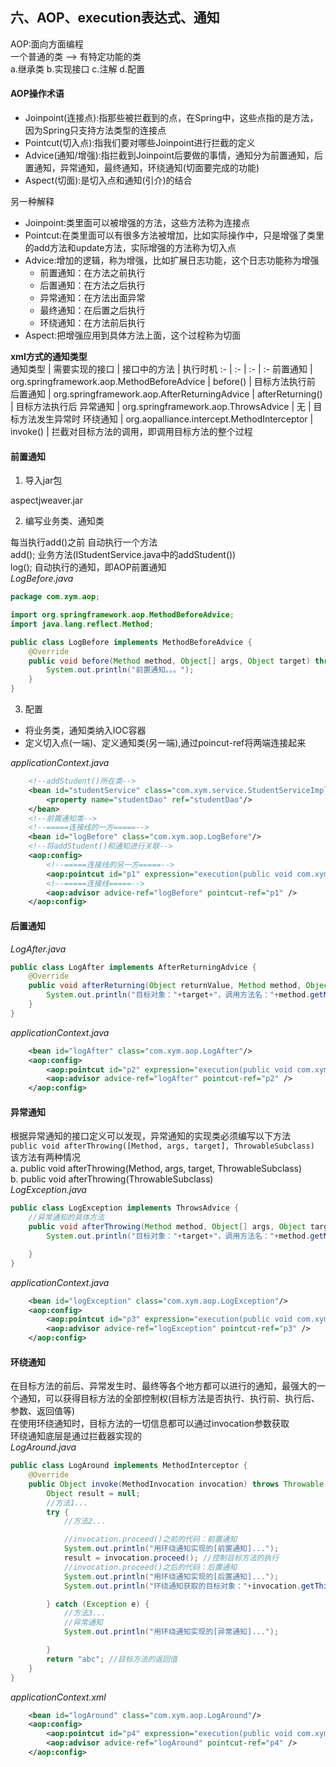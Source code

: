 ## 六、AOP、execution表达式、通知

AOP:面向方面编程<br>
一个普通的类  --> 有特定功能的类<br>
a.继承类 b.实现接口 c.注解 d.配置
#### AOP操作术语
- Joinpoint(连接点):指那些被拦截到的点，在Spring中，这些点指的是方法，因为Spring只支持方法类型的连接点
- Pointcut(切入点):指我们要对哪些Joinpoint进行拦截的定义
- Advice(通知/增强):指拦截到Joinpoint后要做的事情，通知分为前置通知，后置通知，异常通知，最终通知，环绕通知(切面要完成的功能)
- Aspect(切面):是切入点和通知(引介)的结合

另一种解释
- Joinpoint:类里面可以被增强的方法，这些方法称为连接点
- Pointcut:在类里面可以有很多方法被增加，比如实际操作中，只是增强了类里的add方法和update方法，实际增强的方法称为切入点
- Advice:增加的逻辑，称为增强，比如扩展日志功能，这个日志功能称为增强
  - 前置通知：在方法之前执行
  - 后置通知：在方法之后执行
  - 异常通知：在方法出面异常
  - 最终通知：在后置之后执行
  - 环绕通知：在方法前后执行
- Aspect:把增强应用到具体方法上面，这个过程称为切面

**xml方式的通知类型**<br>
通知类型 | 需要实现的接口 | 接口中的方法 | 执行时机
:- | :- | :- | :-
前置通知 | org.springframework.aop.MethodBeforeAdvice | before() | 目标方法执行前
后置通知 | org.springframework.aop.AfterReturningAdvice | afterReturning() | 目标方法执行后
异常通知 | org.springframework.aop.ThrowsAdvice | 无 | 目标方法发生异常时
环绕通知 | org.aopalliance.intercept.MethodInterceptor | invoke() | 拦截对目标方法的调用，即调用目标方法的整个过程

#### 前置通知
1. 导入jar包

aspectjweaver.jar

2. 编写业务类、通知类

每当执行add()之前 自动执行一个方法<br>
add();  业务方法(IStudentService.java中的addStudent())<br>
log();  自动执行的通知，即AOP前置通知<br>
*LogBefore.java*
```java
package com.xym.aop;

import org.springframework.aop.MethodBeforeAdvice;
import java.lang.reflect.Method;

public class LogBefore implements MethodBeforeAdvice {
    @Override
    public void before(Method method, Object[] args, Object target) throws Throwable {
        System.out.println("前置通知。。。");
    }
}
```
3. 配置

- 将业务类，通知类纳入IOC容器
- 定义切入点(一端)、定义通知类(另一端),通过poincut-ref将两端连接起来

*applicationContext.java*
```xml
    <!--addStudent()所在类-->
    <bean id="studentService" class="com.xym.service.StudentServiceImpl">
        <property name="studentDao" ref="studentDao"/>
    </bean>
    <!--前置通知类-->
    <!--=====连接线的一方=====-->
    <bean id="logBefore" class="com.xym.aop.LogBefore"/>
    <!--将addStudent()和通知进行关联-->
    <aop:config>
        <!--=====连接线的另一方=====-->
        <aop:pointcut id="p1" expression="execution(public void com.xym.service.StudentServiceImpl.addStudent(com.xym.entities.Student))"/>
        <!--=====连接线=====-->
        <aop:advisor advice-ref="logBefore" pointcut-ref="p1" />
    </aop:config>
```

#### 后置通知
*LogAfter.java*
```java
public class LogAfter implements AfterReturningAdvice {
    @Override
    public void afterReturning(Object returnValue, Method method, Object[] args, Object target) throws Throwable {
        System.out.println("目标对象："+target+"，调用方法名："+method.getName()+"，方法参数个数："+args.length+"，方法的返回值："+returnValue);
    }
}
```
*applicationContext.java*
```xml
    <bean id="logAfter" class="com.xym.aop.LogAfter"/>
    <aop:config>
        <aop:pointcut id="p2" expression="execution(public void com.xym.service.StudentServiceImpl.*(..))"/>
        <aop:advisor advice-ref="logAfter" pointcut-ref="p2" />
    </aop:config>
```
#### 异常通知
根据异常通知的接口定义可以发现，异常通知的实现类必须编写以下方法<br>
```public void afterThrowing([Method, args, target], ThrowableSubclass)```<br>
该方法有两种情况<br>
a. public void afterThrowing(Method, args, target, ThrowableSubclass)<br>
b. public void afterThrowing(ThrowableSubclass)<br>
*LogException.java*
```java
public class LogException implements ThrowsAdvice {
    //异常通知的具体方法
    public void afterThrowing(Method method, Object[] args, Object target, Throwable ex){
        System.out.println("目标对象："+target+"，调用方法名："+method.getName()+"，方法参数个数："+args.length+"，异常类型："+ex.getMessage());

    }
}
```
*applicationContext.java*
```xml
    <bean id="logException" class="com.xym.aop.LogException"/>
    <aop:config>
        <aop:pointcut id="p3" expression="execution(public void com.xym.service.StudentServiceImpl.*(..))"/>
        <aop:advisor advice-ref="logException" pointcut-ref="p3" />
    </aop:config>
```
#### 环绕通知
在目标方法的前后、异常发生时、最终等各个地方都可以进行的通知，最强大的一个通知，可以获得目标方法的全部控制权(目标方法是否执行、执行前、执行后、参数、返回值等)<br>
在使用环绕通知时，目标方法的一切信息都可以通过invocation参数获取<br>
环绕通知底层是通过拦截器实现的<br>
*LogAround.java*
```java
public class LogAround implements MethodInterceptor {
    @Override
    public Object invoke(MethodInvocation invocation) throws Throwable {
        Object result = null;
        //方法1...
        try {
            //方法2...

            //invocation.proceed()之前的代码：前置通知
            System.out.println("用环绕通知实现的[前置通知]...");
            result = invocation.proceed(); //控制目标方法的执行
            //invocation.proceed()之后的代码：后置通知
            System.out.println("用环绕通知实现的[后置通知]...");
            System.out.println("环绕通知获取的目标对象："+invocation.getThis()+"，调用方法名："+invocation.getMethod().getName()+"，方法参数个数："+invocation.getArguments()+"，返回值："+result);

        } catch (Exception e) {
            //方法3...
            //异常通知
            System.out.println("用环绕通知实现的[异常通知]...");

        }
        return "abc"; //目标方法的返回值
    }
}
```
*applicationContext.xml*
```xml
    <bean id="logAround" class="com.xym.aop.LogAround"/>
    <aop:config>
        <aop:pointcut id="p4" expression="execution(public void com.xym.service.StudentServiceImpl.*(..))"/>
        <aop:advisor advice-ref="logAround" pointcut-ref="p4" />
    </aop:config>
```